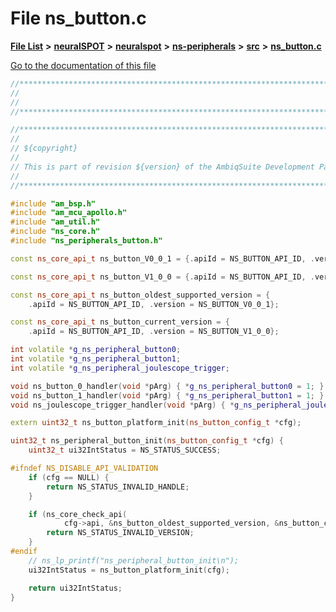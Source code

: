 

# File ns\_button.c

[**File List**](files.md) **>** [**neuralSPOT**](dir_75594cce7c7773aa3cb253214bf56510.md) **>** [**neuralspot**](dir_b737d82f35ec218ac5a7ef4105db9c0e.md) **>** [**ns-peripherals**](dir_62cbd78784261bb0d09981988628a167.md) **>** [**src**](dir_cf9eff0d6bf97258df730d615fa0f132.md) **>** [**ns\_button.c**](ns__button_8c.md)

[Go to the documentation of this file](ns__button_8c.md)


```C++
//*****************************************************************************
//
//
//*****************************************************************************

//*****************************************************************************
//
// ${copyright}
//
// This is part of revision ${version} of the AmbiqSuite Development Package.
//
//*****************************************************************************

#include "am_bsp.h"
#include "am_mcu_apollo.h"
#include "am_util.h"
#include "ns_core.h"
#include "ns_peripherals_button.h"

const ns_core_api_t ns_button_V0_0_1 = {.apiId = NS_BUTTON_API_ID, .version = NS_BUTTON_V0_0_1};

const ns_core_api_t ns_button_V1_0_0 = {.apiId = NS_BUTTON_API_ID, .version = NS_BUTTON_V1_0_0};

const ns_core_api_t ns_button_oldest_supported_version = {
    .apiId = NS_BUTTON_API_ID, .version = NS_BUTTON_V0_0_1};

const ns_core_api_t ns_button_current_version = {
    .apiId = NS_BUTTON_API_ID, .version = NS_BUTTON_V1_0_0};

int volatile *g_ns_peripheral_button0;
int volatile *g_ns_peripheral_button1;
int volatile *g_ns_peripheral_joulescope_trigger;

void ns_button_0_handler(void *pArg) { *g_ns_peripheral_button0 = 1; }
void ns_button_1_handler(void *pArg) { *g_ns_peripheral_button1 = 1; }
void ns_joulescope_trigger_handler(void *pArg) { *g_ns_peripheral_joulescope_trigger = 1; }

extern uint32_t ns_button_platform_init(ns_button_config_t *cfg);

uint32_t ns_peripheral_button_init(ns_button_config_t *cfg) {
    uint32_t ui32IntStatus = NS_STATUS_SUCCESS;

#ifndef NS_DISABLE_API_VALIDATION
    if (cfg == NULL) {
        return NS_STATUS_INVALID_HANDLE;
    }

    if (ns_core_check_api(
            cfg->api, &ns_button_oldest_supported_version, &ns_button_current_version)) {
        return NS_STATUS_INVALID_VERSION;
    }
#endif
    // ns_lp_printf("ns_peripheral_button_init\n");
    ui32IntStatus = ns_button_platform_init(cfg);

    return ui32IntStatus;
}
```


